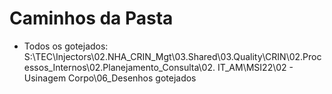 

# Caminhos da Pasta

- Todos os gotejados:
S:\TEC\Injectors\02.NHA_CRIN_Mgt\03.Shared\03.Quality\CRIN\02.Processos_Internos\02.Planejamento_Consulta\02. IT_AM\MSI22\02 - Usinagem Corpo\06_Desenhos gotejados
